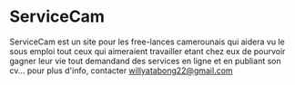 # ServiceCam
ServiceCam est un site pour les free-lances camerounais qui aidera vu le sous emploi tout ceux qui aimeraient travailler etant chez eux de pourvoir gagner leur vie tout demandand des services en ligne et en publiant son cv...
pour plus d'info, contacter willyatabong22@gmail.com
